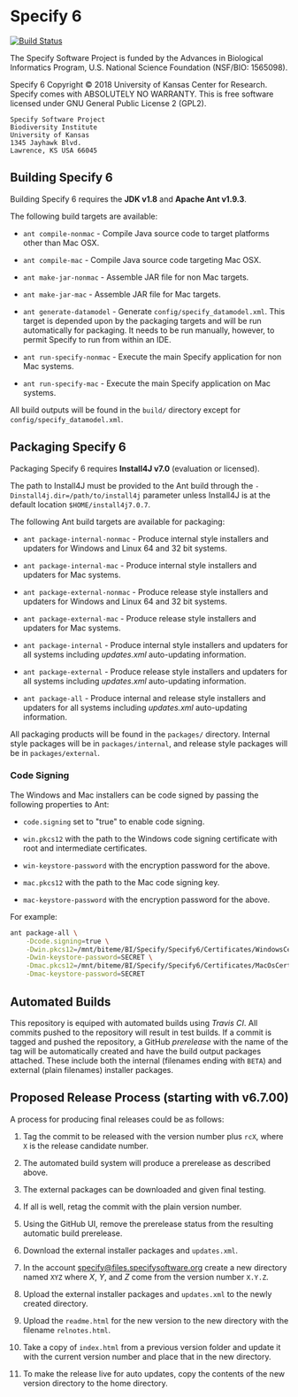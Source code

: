 # Specify 6

[![Build Status](https://travis-ci.org/specify/specify6.svg?branch=master)](https://travis-ci.org/specify/specify6)

The Specify Software Project is funded by the Advances in
Biological Informatics Program, U.S. National Science Foundation
(NSF/BIO: 1565098).

Specify 6 Copyright © 2018 University of Kansas Center for
Research. Specify comes with ABSOLUTELY NO WARRANTY.  This is
free software licensed under GNU General Public License 2
(GPL2).


    Specify Software Project
    Biodiversity Institute
    University of Kansas
    1345 Jayhawk Blvd.
    Lawrence, KS USA 66045



## Building Specify 6

Building Specify 6 requires the **JDK v1.8** and **Apache Ant v1.9.3**.

The following build targets are available:

* `ant compile-nonmac` - Compile Java source code to target platforms
  other than Mac OSX.

* `ant compile-mac` - Compile Java source code targeting Mac OSX.

* `ant make-jar-nonmac` - Assemble JAR file for non Mac targets.

* `ant make-jar-mac` - Assemble JAR file for Mac targets.

* `ant generate-datamodel` - Generate
  `config/specify_datamodel.xml`. This target is depended upon by the
  packaging targets and will be run automatically for packaging. It
  needs to be run manually, however, to permit Specify to run from
  within an IDE.

* `ant run-specify-nonmac` - Execute the main Specify application for
  non Mac systems.

* `ant run-specify-mac` - Execute the main Specify application on Mac
  systems.

All build outputs will be found in the `build/` directory except for
`config/specify_datamodel.xml`.

## Packaging Specify 6

Packaging Specify 6 requires **Install4J  v7.0** (evaluation or
licensed).

The path to Install4J must be provided to the Ant
build through the `-Dinstall4j.dir=/path/to/install4j` parameter unless
Install4J is at the default location `$HOME/install4j7.0.7`.

The following Ant build targets are available for packaging:

* `ant package-internal-nonmac` - Produce internal style installers
  and updaters for Windows and Linux 64 and 32 bit systems.

* `ant package-internal-mac` - Produce internal style installers and
  updaters for Mac systems.

* `ant package-external-nonmac` - Produce release style installers
  and updaters for Windows and Linux 64 and 32 bit systems.

* `ant package-external-mac` - Produce release style installers and
  updaters for Mac systems.

* `ant package-internal` - Produce internal style installers and
  updaters for all systems including *updates.xml* auto-updating
  information.

* `ant package-external` - Produce release style installers and
  updaters for all systems including *updates.xml* auto-updating
  information.

* `ant package-all` - Produce internal and release style installers and
  updaters for all systems including *updates.xml* auto-updating
  information.

All packaging products will be found in the `packages/`
directory. Internal style packages will be in `packages/internal`, and
release style packages will be in `packages/external`.

### Code Signing

The Windows and Mac installers can be code signed by passing the
following properties to Ant:

* `code.signing` set to "true" to enable code signing.

* `win.pkcs12` with the path to the Windows code signing certificate
  with root and intermediate certificates.

* `win-keystore-password` with the encryption password for the above.

* `mac.pkcs12` with the path to the Mac code signing key.

* `mac-keystore-password` with the encryption password for the above.

For example:

```sh
ant package-all \
    -Dcode.signing=true \
    -Dwin.pkcs12=/mnt/biteme/BI/Specify/Specify6/Certificates/WindowsCertificates/certwithroot.pfx \
    -Dwin-keystore-password=SECRET \
    -Dmac.pkcs12=/mnt/biteme/BI/Specify/Specify6/Certificates/MacOsCertificates/SpecifyMacOSCert.p12 \
    -Dmac-keystore-password=SECRET
```
## Automated Builds

This repository is equiped with automated builds using *Travis
CI*. All commits pushed to the repository will result in test
builds. If a commit is tagged and pushed the repository, a GitHub
*prerelease* with the name of the tag will be automatically created
and have the build output packages attached. These include both the
internal (filenames ending with `BETA`) and external (plain filenames)
installer packages.

## Proposed Release Process (starting with v6.7.00)

A process for producing final releases could be as follows:

1. Tag the commit to be released with the version number plus `rcX`,
   where `X` is the release candidate number.

1. The automated build system will produce a prerelease as described
   above.

1. The external packages can be downloaded and given final testing.

1. If all is well, retag the commit with the plain version number.

1. Using the GitHub UI, remove the prerelease status from the
   resulting automatic build prerelease.

1. Download the external installer packages and `updates.xml`.

1. In the account specify@files.specifysoftware.org create a new
   directory named `XYZ` where *X*, *Y*, and *Z* come from the version
   number `X.Y.Z`.

1. Upload the external installer packages and `updates.xml` to the
   newly created directory.

1. Upload the `readme.html` for the new version to the new directory
   with the filename `relnotes.html`.

1. Take a copy of `index.html` from a previous version folder and
   update it with the current version number and place that in the new
   directory.

1. To make the release live for auto updates, copy the contents of the
   new version directory to the home directory.
